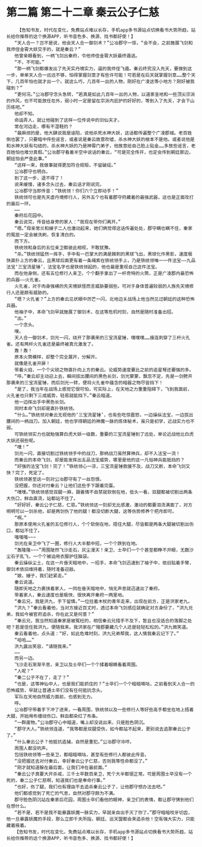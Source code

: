 # 第二篇 第二十二章 秦云公子仁慈
        【告知书友，时代在变化，免费站点难以长存，手机app多书源站点切换看书大势所趋，站长给你推荐的这个换源APP，听书音色多、换源、找书都好使！】
       “天人合一？岂不是说，他会天人合一御剑术？”公冶郡守一惊，“会不会，之前施展飞剑和我师侄金霄大妖交手的，就是秦云？”
       他曾亲眼看到，一柄飞剑出秦府，令他师侄金霄大妖最终遁逃。
       “不，不可能。”
       “那一柄飞剑都爆发出了先天实丹境实力，逼的我师侄飞遁。秦云终究没入先天，要做到这一步，单单天人合一远远不够，怕得掌握剑意才有些许可能！可若是在后天就掌握剑意……整个天下，几百年怕也就才出一个。就这么巧，几百年一出的人物，刚好在广凌这等小地方？刚好被我碰到？”
       “更何况。”公冶郡守念头急转，“若真是如此几百年一出的人物，以道家圣地和一些顶尖宗派的作风，也不可能放任在外，弱小时一定是留在宗派内庇护的好好的，等到入了先天，才会下山历练吧。”
       他却不知。
       命运弄人，就让他碰到了这样一位传说中的剑仙天才。
       常在河边走，哪有不湿鞋的？
       “最麻烦的是，他大肆说我是诬陷，说他杀死水神大妖，这话都传遍整个广凌郡城。老百姓倒也罢了，只要暗中传些谣言，或者说是秦云故意吹嘘，杀水神大妖的根本不是他。或者说他是和水神大妖有勾结的，杀水神大妖的乃是神霄门弟子，他故意给自己脸上贴金……多放些谣言，老百姓怕也难分真假。”公冶郡守看着半空中说话的秦云，“可是完全传开，也定会传到朝廷那边，朝廷怕会严查此事。”
       “这样一来，我做事就得更加符合规矩，不留破绽。”
       公冶郡守也明白。
       到了这一步，退不得了！
       说来缓慢，诸多念头过去，秦云话才刚说完。
       公冶郡守当即传音：“铁统领！你们六个立即动手！”
       铁统领可也是先天虚丹境修行人，另外五个也有着郡守府藏着的最强武器，这也是正面攻打的最后一环。
       ……
       秦府后花园中。
       秦云说完，传音给身旁的家人：“我现在带你们离开。”
       “嗯。”母亲常兰和嫂子二人也激动起来，她们俩觉得这话传遍处处，郡守瞒也瞒不住，秦家的冤屈一定会被洗刷，恢复清白的。
       而下方。
       铁统领和身后的五位亲卫都彼此相视，不敢犹豫。
       “杀。”铁统领猛然一挥手，手中有一巴掌大的满是棘刺的黑球飞出，黑球化作黑影，速度极快直扑上方的秦云，且黑球后面更有着一条绳索在铁统领手上，乃是铁统领唯一一件法宝——九品法宝‘三宝流星锤’，法宝名字也是铁统领起的，他也最是重视自己这件法宝。
       而在他身侧，还有五位修行人亲卫，个个翻手拿出了一杆奇特的火筒，正是广凌郡内最恐怖的兵器——火孔雀。
       火孔雀，对于肉身强横的先天境妖怪而言威胁要弱些。可对于身体普遍较弱的人族先天境修行人还是颇有威胁的。
       “嗯？火孔雀？”上方的秦云见状眼中厉芒一闪，北地边关战场上他当然见过朝廷的这种恐怖兵器。
       他袖子中，本命飞剑早就施展了御剑术，在这等危机时刻，自然是随时准备出招。
       “出。”
       一个念头。
       嗖。
       天人合一御剑术，剑光一闪，绕开了那袭来的三宝流星锤，噗噗噗……接连刺穿了三杆火孔雀。还有两杆火孔雀还是最终被真元激发了。
       轰！轰！
       原本火筒模样，却整个完全展开，分解开。
       就像是孔雀开屏！
       带着火焰，一个个尖锐之物直扑向上方的秦云。论威势速度要比之前的追星弩还要强的多。
       “呼。”秦云却主动迎上去，瞬间拔出腰间的黑色长剑，剑光蒙蒙，飘忽不定，先是一剑劈开那袭来的三宝流星锤，而后剑光一转，便将火孔雀中蕴含的暗器之物尽皆挡下！
       “是了，我当年在战场上感觉它很可怕，可实际上，在天地之力重重阻碍下，飞到我面前，火孔雀也只剩下三成威势，轻易就能挡下。”秦云暗道。
       他一边挥出手中黑色长剑。
       同时本命飞剑却是直扑铁统领。
       “什么。”铁统领对秦云无视他的‘三宝流星锤’，也有些吃惊震怒，一边操纵法宝，一边拔出腰间的一柄战刀。加入朝廷，他也学得朝廷的神魔一脉的炼体秘术，虽只是初学，近战实力也不弱。
       可铁统领实力也就勉强算白虎大妖一级数，重要的三宝流星锤到了远处，单论近战他比白虎大妖还弱些呢。
       “噗！”
       剑光一闪，直接切割过铁统领手中的战刀，那柄战刀虽然算神兵，却不入法宝一流！
       而秦云的本命飞剑，却是能发挥出五品法宝威势，哪里是他的这一凡俗神兵能抵挡的？
       “好强的法宝飞剑！完了！”铁统领心一凉，三宝流星锤救援不及，战刀又断，本命飞剑又快？完了，死定了。
       铁统领甚至这一刻对公冶郡守有了一丝怨恨。
       没把握，你还对付秦云？让他们这些手下跟着完蛋。
       “噗噗。”铁统领感觉双腿一麻，跟着情不自禁就软倒在地，低头一看，双腿都被切割出两条大伤口，鲜血直流，站都站不住了。
       “好好好，秦云公子仁慈，仁慈。”铁统领这一刻却无比感激，激动的都要泪流满面了，对方明明可以一剑杀他，却是两剑伤了他的腿！都没切断大腿，这等伤势修养个把月即可。
       “啊。”
       那原本使用火孔雀的五位修行人，个个软倒在地，捂住大腿，尽皆都是两条大腿被切割出伤口，都站不住了。
       嗤嗤嗤~~~
       剑光在亲卫中飞了一圈，修行人大半都中招，一个个跌到在地。
       “轰隆隆~~~”周围陡然飞沙走石，灰尘漫天！亲卫、士卒们一个个甚至都睁不开眼，无数沙尘石子乱飞，一个个被迫用衣服护住脑袋。
       秦云操纵尘土，在这一片昏天暗地中，一招手，本命飞剑迅速到了袖子中，依旧贴着手臂，御剑术依旧维持着，随时准备迎敌。
       “娘，嫂子，我们赶紧走。”
       秦云说道。
       随即天地之力裹挟着家人，一同在昏天暗地中，悄无声息就迅速出了秦府。
       带着家人，秦云速度也是极快，很快离开秦府一两里地。
       “秦云兄，我是洪九，手下留情。”一位拄着木杖的青年走来，出现在前方，正是洪家老九。
       “洪九？”秦云看着他，当对方接近百丈时，透过本命飞剑感应就确定对方身份了，“洪九兄弟，我如今被官府追杀，你在此又是何意？”
       “秦云兄，我当然知道秦家是被冤枉的，相信秦云兄措手不及下，暂且也没适合的落脚之处吧？若是信任我洪九，便随我来。我洪家在广陵郡要藏几个人还是轻轻松松的。”洪九微笑道。
       秦云看着他，点头道：“好，如此危难时刻，洪九兄弟帮我，这人情我秦云记下了。”
       “哈哈……”
       洪九露出笑容，“请随我来。”
       ……
       而另一边。
       飞沙走石渐渐平息，亲卫以及士卒们一个个揉着眼睛看着周围。
       “人呢？”
       “秦二公子不在了，走了？”
       “也是，这等神仙中人，也是我们能抓住的？”士卒们一个个暗暗嘀咕，之前看到天人合一的恐怖威势，早就让普通士卒们没有任何抵抗念头。
       军队在天地自然威力面前，也感到无力。
       呼。
       公冶郡守带着手下冲了进来，一看周围，铁统领以及一些修行人等好些高手都坐在地上捂着大腿，开始用布缠绕伤口，鲜血都染红了布条。
       “一群废物。”公冶郡守心中暗道，嘴上却没说出来，只是脸色阴沉。
       “郡守大人。”铁统领连道，“我等都是双腿受伤，如今都站不起来，更别说去追那秦云公子了。”
       “什么秦云公子？他抵抗追捕，自然是重犯。”公冶郡守冷哼。
       周围人都没吭声。
       包括铁统领等一些亲卫，都暗暗嘀咕，甚至有些修行人都彼此传音。
       “没把握还去对付秦云，幸好秦云公子仁慈，否则我等性命都没了。”
       “刚才就知道躲在最后面，让我们冲在最前面。”
       “秦云公子真要大开杀戒，三千士卒数百亲卫，死个大半都很正常。可是周围士卒没有一个死的，秦二公子仁慈啊，知道我们也是奉命行事。”
       “也好，伤了腿，我们也有理由不去追杀秦云公子了，让他郡守想办法去吧。”
       他们都感觉到了死亡的气息，自然对郡守颇为不满。
       郡守脸色阴沉站在秦家后花园，周围士卒们看他的眼神，亲卫们的表情，都让郡守猜到他们在想什么。
       “若不是，若不是我不能暴露妖魔一脉实力，早就亲自出手灭了你了。”郡守暗暗咬牙切齿，他一旦暴露妖魔的手段，那么立即千夫所指，朝廷、巡天盟都会来追杀他！空有强大实力，只能藏着掖着。
       【告知书友，时代在变化，免费站点难以长存，手机app多书源站点切换看书大势所趋，站长给你推荐的这个换源APP，听书音色多、换源、找书都好使！】